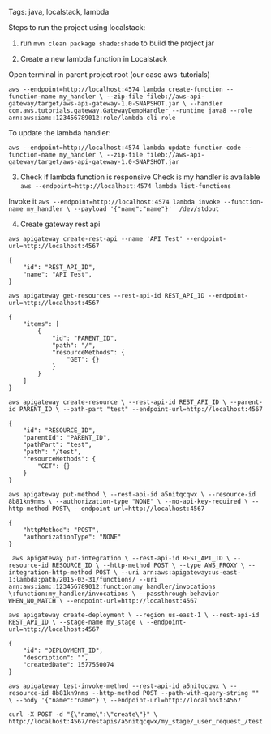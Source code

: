Tags: java, localstack, lambda

Steps to run the project using localstack:
1. run `mvn clean package shade:shade` to build the project jar

2. Create a new lambda function in Localstack

Open terminal in parent project root (our case aws-tutorials)

`aws --endpoint=http://localhost:4574 lambda create-function --function-name my_handler \
--zip-file fileb://aws-api-gateway/target/aws-api-gateway-1.0-SNAPSHOT.jar \
--handler com.aws.tutorials.gateway.GatewayDemoHandler --runtime java8 --role arn:aws:iam::123456789012:role/lambda-cli-role`

To update the lambda handler:

`aws --endpoint=http://localhost:4574 lambda update-function-code --function-name my_handler \
--zip-file fileb://aws-api-gateway/target/aws-api-gateway-1.0-SNAPSHOT.jar`

3. Check if lambda function is responsive
Check is my handler is available
`aws --endpoint=http://localhost:4574 lambda list-functions`

Invoke it
`aws --endpoint=http://localhost:4574 lambda invoke --function-name my_handler \
--payload '{"name":"name"}'  /dev/stdout`

4. Create gateway rest api

`aws apigateway create-rest-api --name 'API Test' --endpoint-url=http://localhost:4567`


```
{
    "id": "REST_API_ID",
    "name": "API Test",
}
```

`aws apigateway get-resources --rest-api-id REST_API_ID --endpoint-url=http://localhost:4567`

```
{
    "items": [
        {
            "id": "PARENT_ID",
            "path": "/",
            "resourceMethods": {
                "GET": {}
            }
        }
    ]
}

```

`aws apigateway create-resource \
--rest-api-id REST_API_ID \
--parent-id PARENT_ID \
--path-part "test" --endpoint-url=http://localhost:4567`

```
{
    "id": "RESOURCE_ID",
    "parentId": "PARENT_ID",
    "pathPart": "test",
    "path": "/test",
    "resourceMethods": {
        "GET": {}
    }
}

```

`aws apigateway put-method \
  --rest-api-id a5nitqcqwx \
  --resource-id 8b81kn9nms \
  --authorization-type "NONE" \
  --no-api-key-required \
  --http-method POST\
  --endpoint-url=http://localhost:4567`
 
 ```
 {
     "httpMethod": "POST",
     "authorizationType": "NONE"
 }
```

`
aws apigateway put-integration \
 --rest-api-id REST_API_ID \
 --resource-id RESOURCE_ID \
 --http-method POST \
 --type AWS_PROXY \
 --integration-http-method POST \
 --uri arn:aws:apigateway:us-east-1:lambda:path/2015-03-31/functions/ --uri arn:aws:iam::123456789012:function:my_handler/invocations \:function:my_handler/invocations \
 --passthrough-behavior WHEN_NO_MATCH \
 --endpoint-url=http://localhost:4567`
 
 `aws apigateway create-deployment \
  --region us-east-1 \
  --rest-api-id REST_API_ID \
  --stage-name my_stage \
  --endpoint-url=http://localhost:4567`
  
```
{
    "id": "DEPLOYMENT_ID",
    "description": "",
    "createdDate": 1577550074
}
```

`aws apigateway test-invoke-method --rest-api-id a5nitqcqwx \
 --resource-id 8b81kn9nms --http-method POST --path-with-query-string "" \
 --body '{"name":"name"}'\
 --endpoint-url=http://localhost:4567
`
  
`curl -X POST -d "{\"name\":\"create\"}" \
 http://localhost:4567/restapis/a5nitqcqwx/my_stage/_user_request_/test`
  